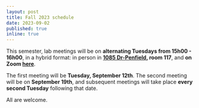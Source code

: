 ```yaml
---
layout: post
title: Fall 2023 schedule
date: 2023-09-02
published: true
inline: true
---
```


This semester, lab meetings will be on **alternating Tuesdays from 15h00 - 16h00**, in a hybrid format:
in person in **[1085 Dr-Penfield](https://maps.mcgill.ca/?cmp=1&txt=EN&id=Penfield1085), room 117**, and **on Zoom [here](https://mcgill.zoom.us/j/85321158610)**. 

The first meeting will be **Tuesday, September 12th**. 
The second meeting will be on **September 19th**, and subsequent meetings will take place **every second Tuesday** following that date.

All are welcome.
